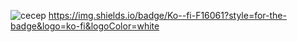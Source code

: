 ![cecep](https://user-images.githubusercontent.com/110522755/194439890-450757ba-0ecf-4598-a045-a721b4b44daa.gif)
https://img.shields.io/badge/Ko--fi-F16061?style=for-the-badge&logo=ko-fi&logoColor=white
